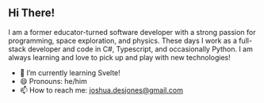 ## Hi There!
I am a former educator-turned software developer with a strong passion for programming, space exploration, and physics. These days I work as a full-stack developer and code in C#, Typescript, and occasionally Python. I am always learning and love to pick up and play with new technologies!

- 🌱 I’m currently learning Svelte!
- 😄 Pronouns: he/him
- 📫 How to reach me: joshua.desjones@gmail.com
